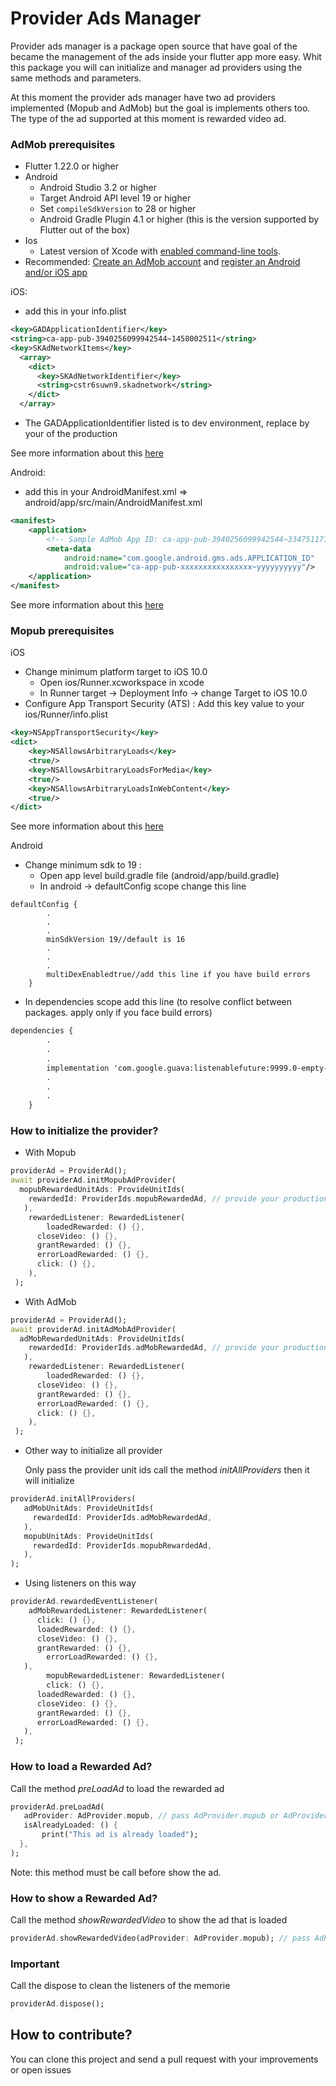 # Provider Ads Manager

Provider ads manager is a package open source that have goal of the became the management of the ads inside your flutter app more easy. Whit this package you will can initialize and manager ad providers using the same methods and parameters.

At this moment the provider ads manager have two ad providers implemented (Mopub and AdMob) but the goal is implements others too. The type of the ad supported at this moment is rewarded video ad.

### AdMob prerequisites

- Flutter 1.22.0 or higher
- Android
  - Android Studio 3.2 or higher
  - Target Android API level 19 or higher
  - Set `compileSdkVersion` to 28 or higher
  - Android Gradle Plugin 4.1 or higher (this is the version supported by Flutter out of the box)
- Ios
  - Latest version of Xcode with [enabled command-line tools](https://flutter.dev/docs/get-started/install/macos#install-xcode).
- Recommended: [Create an AdMob account](https://support.google.com/admob/answer/2784575) and [register an Android and/or iOS app](https://support.google.com/admob/answer/2773509)

iOS:

- add this in your info.plist

```xml
<key>GADApplicationIdentifier</key>
<string>ca-app-pub-3940256099942544~1458002511</string>
<key>SKAdNetworkItems</key>
  <array>
    <dict>
      <key>SKAdNetworkIdentifier</key>
      <string>cstr6suwn9.skadnetwork</string>
    </dict>
  </array>
```

- The GADApplicationIdentifier listed is to dev environment, replace by your of the production

See more information about this [here](https://developers.google.com/admob/ios/quick-start#update%5C_your%5C_infoplist)

Android:

- add this in your AndroidManifest.xml ⇒ android/app/src/main/AndroidManifest.xml

```xml
<manifest>
    <application>
        <!-- Sample AdMob App ID: ca-app-pub-3940256099942544~3347511713 -->
        <meta-data
            android:name="com.google.android.gms.ads.APPLICATION_ID"
            android:value="ca-app-pub-xxxxxxxxxxxxxxxx~yyyyyyyyyy"/>
    </application>
</manifest>
```

See more information about this [here](https://developers.google.com/admob/android/quick-start#update_your_androidmanifestxml)

### Mopub prerequisites

iOS

- Change minimum platform target to iOS 10.0
  - Open ios/Runner.xcworkspace in xcode
  - In Runner target -> Deployment Info -> change Target to iOS 10.0
- Configure App Transport Security (ATS) : Add this key value to your ios/Runner/info.plist

```xml
<key>NSAppTransportSecurity</key>
<dict>
    <key>NSAllowsArbitraryLoads</key>
    <true/>
    <key>NSAllowsArbitraryLoadsForMedia</key>
    <true/>
    <key>NSAllowsArbitraryLoadsInWebContent</key>
    <true/>
</dict>
```

See more information about this [here](https://developers.mopub.com/publishers/ios/integrate/#step-5-configure-app-transport-security-ats)

Android

- Change minimum sdk to 19 :
  - Open app level build.gradle file (android/app/build.gradle)
  - In android -> defaultConfig scope change this line

```
defaultConfig {
        .
        .
        .
        minSdkVersion 19//default is 16
        .
        .
        .
        multiDexEnabledtrue//add this line if you have build errors
    }

```

- In dependencies scope add this line (to resolve conflict between packages. apply only if you face build errors)

```xml
dependencies {
        .
        .
        .
        implementation 'com.google.guava:listenablefuture:9999.0-empty-to-avoid-conflict-with-guava' *//add this line*
        .
        .
        .
    }
```

### How to initialize the provider?

- With Mopub

```dart
providerAd = ProviderAd();
await providerAd.initMopubAdProvider(
  mopubRewardedUnitAds: ProvideUnitIds(
    rewardedId: ProviderIds.mopubRewardedAd, // provide your production id
   ),
    rewardedListener: RewardedListener(
	    loadedRewarded: () {},
      closeVideo: () {},
      grantRewarded: () {},
      errorLoadRewarded: () {},
      click: () {},
    ),
 );
```

- With AdMob

```dart
providerAd = ProviderAd();
await providerAd.initAdMobAdProvider(
  adMobRewardedUnitAds: ProvideUnitIds(
    rewardedId: ProviderIds.adMobRewardedAd, // provide your production id
   ),
    rewardedListener: RewardedListener(
	    loadedRewarded: () {},
      closeVideo: () {},
      grantRewarded: () {},
      errorLoadRewarded: () {},
      click: () {},
    ),
 );
```

- Other way to initialize all provider

  Only pass the provider unit ids call the method *initAllProviders* then it will initialize

```dart
providerAd.initAllProviders(
   adMobUnitAds: ProvideUnitIds(
     rewardedId: ProviderIds.adMobRewardedAd,
   ),
   mopubUnitAds: ProvideUnitIds(
     rewardedId: ProviderIds.mopubRewardedAd,
   ),
);
```

- Using listeners on this way

```dart
providerAd.rewardedEventListener(
    adMobRewardedListener: RewardedListener(
      click: () {},
      loadedRewarded: () {},
      closeVideo: () {},
      grantRewarded: () {},
	    errorLoadRewarded: () {},
   ),
		mopubRewardedListener: RewardedListener(
	    click: () {},
      loadedRewarded: () {},
      closeVideo: () {},
      grantRewarded: () {},
      errorLoadRewarded: () {},
   ),
 );
```

### How to load a Rewarded Ad?

Call the method *preLoadAd* to load the rewarded ad

```dart
providerAd.preLoadAd(
   adProvider: AdProvider.mopub, // pass AdProvider.mopub or AdProvider.admob
   isAlreadyLoaded: () {
	   print("This ad is already loaded");
  },
);
```

Note: this method must be call before show the ad.

### How to show a Rewarded Ad?

Call the method *showRewardedVideo* to show the ad that  is loaded

```dart
providerAd.showRewardedVideo(adProvider: AdProvider.mopub); // pass AdProvider.mopub or AdProvider.admob
```

### Important

Call the dispose to clean the listeners of the memorie

```dart
providerAd.dispose();
```

## **How to contribute?**

You can clone this project and send a pull request with your improvements or open issues

